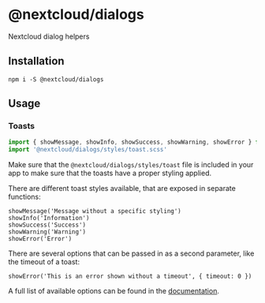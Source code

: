 # @nextcloud/dialogs

Nextcloud dialog helpers

## Installation

```
npm i -S @nextcloud/dialogs
```

## Usage

### Toasts

```js
import { showMessage, showInfo, showSuccess, showWarning, showError } from '@nextcloud/dialogs'
import '@nextcloud/dialogs/styles/toast.scss'
```

Make sure that the  `@nextcloud/dialogs/styles/toast` file is included in your app to make sure that the toasts have a proper styling applied.

There are different toast styles available, that are exposed in separate functions:

```
showMessage('Message without a specific styling')
showInfo('Information')
showSuccess('Success')
showWarning('Warning')
showError('Error')
```

There are several options that can be passed in as a second parameter, like the timeout of a toast:

```
showError('This is an error shown without a timeout', { timeout: 0 })
```

A full list of available options can be found in the [documentation](https://nextcloud.github.io/nextcloud-dialogs/).
